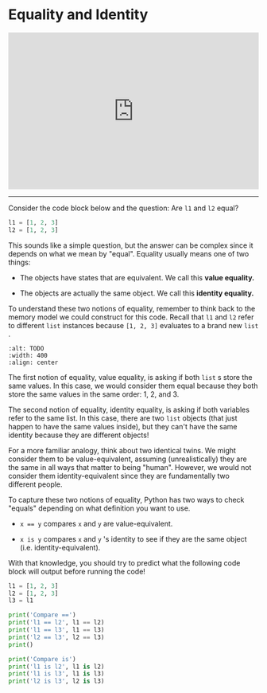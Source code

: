 # Equality and Identity

<div style="position: relative; padding-bottom: 62.5%; height: 0;">
    <iframe src="https://www.loom.com/embed/607ec0c54b254632b1ac27651717e5f0?sharedAppSource=personal_library" frameborder="0" webkitallowfullscreen mozallowfullscreen allowfullscreen style="position: absolute; top: 0; left: 0; width: 100%; height: 100%;"></iframe>
</div>

---

Consider the code block below and the question: Are `l1` and `l2` equal?

```python
l1 = [1, 2, 3]
l2 = [1, 2, 3]
```

This sounds like a simple question, but the answer can be complex since it depends on what we mean by "equal". Equality usually means one of two things:

- The objects have states that are equivalent. We call this **value equality.**

- The objects are actually the same object. We call this **identity equality.**

To understand these two notions of equality, remember to think back to the memory model we could construct for this code. Recall that `l1` and `l2` refer to different `list` instances because `[1, 2, 3]` evaluates to a brand new `list` .

```{image} https://static.us.edusercontent.com/files/CmtTeBSblCEUgH3AtpoN8bAJ
:alt: TODO
:width: 400
:align: center
```

The first notion of equality, value equality, is asking if both `list` s store the same values. In this case, we would consider them equal because they both store the same values in the same order: 1, 2, and 3.

The second notion of equality, identity equality, is asking if both variables refer to the same list. In this case, there are two `list` objects (that just happen to have the same values inside), but they can't have the same identity because they are different objects!

For a more familiar analogy, think about two identical twins. We might consider them to be value-equivalent, assuming (unrealistically) they are the same in all ways that matter to being "human". However, we would not consider them identity-equivalent since they are fundamentally two different people.

To capture these two notions of equality, Python has two ways to check "equals" depending on what definition you want to use.

- `x == y` compares `x` and `y` are value-equivalent.

- `x is y` compares `x` and `y` 's identity to see if they are the same object (i.e. identity-equivalent).

With that knowledge, you should try to predict what the following code block will output before running the code!

```python
l1 = [1, 2, 3]
l2 = [1, 2, 3]
l3 = l1

print('Compare ==')
print('l1 == l2', l1 == l2)
print('l1 == l3', l1 == l3)
print('l2 == l3', l2 == l3)
print()

print('Compare is')
print('l1 is l2', l1 is l2)
print('l1 is l3', l1 is l3)
print('l2 is l3', l2 is l3)
```
